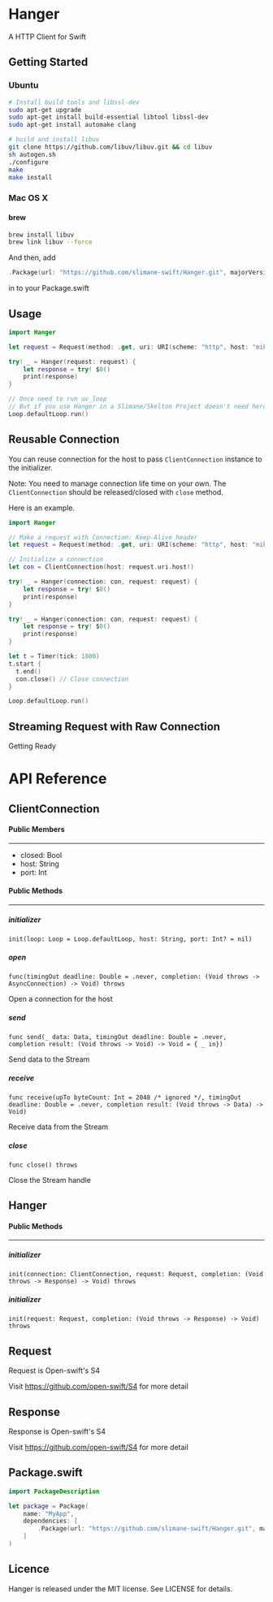 # Hanger
A HTTP Client for Swift


## Getting Started
### Ubuntu

```sh
# Install build tools and libssl-dev
sudo apt-get upgrade
sudo apt-get install build-essential libtool libssl-dev
sudo apt-get install automake clang

# build and install libuv
git clone https://github.com/libuv/libuv.git && cd libuv
sh autogen.sh
./configure
make
make install
```

### Mac OS X

#### brew

```sh
brew install libuv
brew link libuv --force
```

And then, add
```swift
.Package(url: "https://github.com/slimane-swift/Hanger.git", majorVersion: 0, minor: 1)
```
in to your Package.swift


## Usage
```swift
import Hanger

let request = Request(method: .get, uri: URI(scheme: "http", host: "miketokyo.com"))

try! _ = Hanger(request: request) {
    let response = try! $0()
    print(response)
}

// Once need to run uv_loop
// But if you use Hanger in a Slimane/Skelton Project doesn't need here.
Loop.defaultLoop.run()
```

## Reusable Connection
You can reuse connection for the host to pass `ClientConnection` instance to the initializer.

Note: You need to manage connection life time on your own.
The `ClientConnection` should be released/closed with `close` method.

Here is an example.


```swift
import Hanger

// Make a request with Connection: Keep-Alive header
let request = Request(method: .get, uri: URI(scheme: "http", host: "miketokyo.com", headers: ["Connection": "Keep-Alive"]))

// Initialize a connection
let con = ClientConnection(host: request.uri.host!)

try! _ = Hanger(connection: con, request: request) {
    let response = try! $0()
    print(response)
}

try! _ = Hanger(connection: con, request: request) {
    let response = try! $0()
    print(response)
}

let t = Timer(tick: 1000)
t.start {
  t.end()
  con.close() // Close connection
}

Loop.defaultLoop.run()
```

## Streaming Request with Raw Connection
Getting Ready


# API Reference

## ClientConnection

#### Public Members
---

* closed: Bool
* host: String
* port: Int

#### Public Methods
---

##### initializer
`init(loop: Loop = Loop.defaultLoop, host: String, port: Int? = nil)`

##### open
`func(timingOut deadline: Double = .never, completion: (Void throws -> AsyncConnection) -> Void) throws`

Open a connection for the host

##### send
`func send(_ data: Data, timingOut deadline: Double = .never, completion result: (Void throws -> Void) -> Void = { _ in})`

Send data to the Stream


##### receive
`func receive(upTo byteCount: Int = 2048 /* ignored */, timingOut deadline: Double = .never, completion result: (Void throws -> Data) -> Void)`

Receive data from the Stream


##### close
`func close() throws`

Close the Stream handle

## Hanger

#### Public Methods
---

##### initializer
`init(connection: ClientConnection, request: Request, completion: (Void throws -> Response) -> Void) throws`


##### initializer
`init(request: Request, completion: (Void throws -> Response) -> Void) throws`

## Request
Request is Open-swift's S4

Visit https://github.com/open-swift/S4 for more detail

## Response
Response is Open-swift's S4

Visit https://github.com/open-swift/S4 for more detail


## Package.swift
```swift
import PackageDescription

let package = Package(
    name: "MyApp",
    dependencies: [
        .Package(url: "https://github.com/slimane-swift/Hanger.git", majorVersion: 0, minor: 1)
    ]
)
```

## Licence

Hanger is released under the MIT license. See LICENSE for details.
